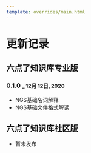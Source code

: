 ```yaml
---
template: overrides/main.html
---
```


# 更新记录

## 六点了知识库专业版

### 0.1.0 <small>_ 12月 12日, 2020</small>

* NGS基础名词解释
* NGS基础文件格式解读

## 六点了知识库社区版

* 暂未发布
